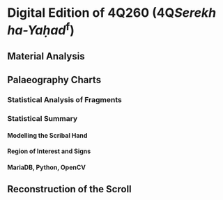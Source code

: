 # Digital Edition of 4Q260 (4Q<i>Serekh ha-Yaḥad</i><sup>f</sup>)

## Material Analysis

## Palaeography Charts

### Statistical Analysis of Fragments

### Statistical Summary

#### Modelling the Scribal Hand

#### Region of Interest and Signs

#### MariaDB, Python, OpenCV

## Reconstruction of the Scroll
